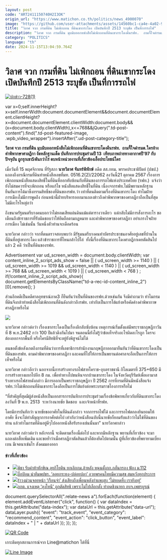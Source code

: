 ```yaml
---
layout: post
code: "ART2411150740H2I3OK"
origin_url: "https://www.matichon.co.th/politics/news_4900070"
image: "https://github.com/user-attachments/assets/14560bc1-ca4e-4a02-9bf5-397e28becaba"
title: "วิลาศ จวก กรมที่ดิน ไม่เพิกถอน ที่ดินเขากระโดง เปิดบันทึกปี 2513 ระบุชัด เป็นที่การรถไฟ"
description: "วิลาศ จวก กรมที่ดิน มุบมิบออกหนังสือไม่เพิกถอนที่ดินเขากระโดงคืนรฟท.  ถามจี้ใจดำรมต.ใครอ้างคำพิพากษาศาลฎีกา งัดหลักฐานเด็ด บันทึกการประชุมร่วมปี 13 "
category: "POLITICS"
language: "th"
date: 2024-11-15T13:04:59.764Z
---
```


# วิลาศ จวก กรมที่ดิน ไม่เพิกถอน ที่ดินเขากระโดง เปิดบันทึกปี 2513 ระบุชัด เป็นที่การรถไฟ

[![](https://www.matichon.co.th/wp-content/uploads/2024/11/ปกข่าว-7281-116.jpg "ปกข่าว-728(1)")](https://www.matichon.co.th/wp-content/uploads/2024/11/ปกข่าว-7281-116.jpg)

var x=0;self.innerHeight?x=self.innerWidth:document.documentElement&&document.documentElement.clientHeight?x=document.documentElement.clientWidth:document.body&&(x=document.body.clientWidth),x<=768&&jQuery(".td-post-content").find(".td-post-featured-image, .wpb\_video\_wrapper").insertAfter(".ud-post-category-title");

**วิลาศ จวก กรมที่ดิน มุบมิบออกหนังสือไม่เพิกถอนที่ดินเขากระโดงคืนรฟท.  ถามจี้ใจดำรมต.ใครอ้างคำพิพากษาศาลฎีกา งัดหลักฐานเด็ด บันทึกการประชุมร่วมปี 13  เทียบภาพถ่ายทางอากาศปี’97 กับปัจจุบัน ถูกรุกเขา5พันกว่าไร่ ตบหน้าหน่วยงานที่เกี่ยวข้องเอื้อประโยชน์ใคร**

เมื่อวันที่ 15 พฤศจิกายน ที่รัฐสภา **นายวิลาศ จันทร์พิทักษ์** อดีต สส.กทม. พรรคประชาธิปัตย์ (ปชป.)  แถลงถึงกรณีกรมที่ดินทำหนังสือเลขที่มท. 0516.2(2)/22062 ลงวันนี้21 ตุลาคม 2567 เรื่องการเพิกถอนหนังสือแสดงสิทธิ์ในที่ดินที่ออกทับซ้อนกับที่ดินของการรถไฟแห่งประเทศไทย (รฟท.)  แจ้งว่ายังไม่สมควรที่จะเพิกถอน หรือแก้ไข หนังสือแสดงสิทธิ์ในที่ดิน เนื่องจากรฟท.ไม่มีพยานหลักฐานยืนยันการได้มาซึ่งกรรมสิทธิ์ของที่ดินของรฟท.ว่า เท่าที่ตนติดตามเรื่องที่ดินเขากระโดง ทำไมฝ่ายการเมืองไม่มีการพูดถึง ก่อนหน้านี้ฝ่ายบริหารออกมาแถลงข่าวถึงคำพิพากษาของศาลฎีกาถือเป็นที่สุดไม่มีอะไรใหญ่กว่า

ถึงขนาดรัฐมนตรีบางคนบอกว่าไม่ยอมเสียแผ่นดินแม้แต่ตารางวาเดียว  แต่กลับไม่มีการสั่งการอะไร ขอเตือนถึงข้าราชการที่รับผิดชอบว่าให้ยึดถือตามกฎหมาย และคำพิพากษาของศาลฎีกา อย่าเกรงใจฝ่ายการเมือง ไม่เช่นนั้น วันหนึ่งตัวท่านจะเดือดร้อน

นายวิลาศ กล่าวว่า จากที่ตนตรวจสอบพบว่า มีรัฐมนตรีบางคนทำบัตรประชาชนอาศัยอยู่เลขที่บ้านในที่ดินที่อยู่เขากระโดง แล้วข้าราชการที่ไหนกล้าไปไล่  ทั้งนี้เรื่องที่ดินเขากระโดงศาลฎีกาเคยตัดสินไปแล้ว 2 คดี ว่าเป็นที่ดินของรฟท.

Advertisement var ud\_screen\_width = document.body.clientWidth; var content\_inline\_2\_script\_ads\_show = false || ( ud\_screen\_width >= 1140 ) || ( ud\_screen\_width >= 1019 && ud\_screen\_width < 1140 ) || ( ud\_screen\_width >= 768 && ud\_screen\_width < 1019 ) || ( ud\_screen\_width < 768 ) ; if(!content\_inline\_2\_script\_ads\_show){ document.getElementsByClassName("td-a-rec-id-content\_inline\_2")\[0\].remove(); }

ส่วนอีกคดีเป็นคดีศาลอุทธรณ์ภาค3 ก็ยืนยันว่าเป็นที่ดินของรฟท.ด้วยเช่นกัน จึงมีคำถามว่า ทำไมกรมที่ดินจึงกล้าทำหนังสือไม่เพิกถอนที่ดินดังกล่าวถึงรฟท. เท่ากับเป็นการโต้แย้งหรือคัดค้างคำพิพากาษศาลฎีกาหรือไม่

![](https://www.matichon.co.th/wp-content/uploads/2024/11/60046.jpg)

นายวิลาศ กล่าวต่อว่า เรื่องเขากระโดงเป็นเรื่องลึกลับซับซ้อน เหตุการณ์เริ่มตั้งแต่มีพระราชกฤษฎีกาวันที่ 8 พ.ย.2462 กว่า 100 ปีแล้วดึงกันไปมา จนตอนนี้ยังไม่รู้ว่าข้อเท็จจริงอะไรผิดอะไรถูก ใครจะต้องออกจากพื้นที่ หรือใครมีสิทธิที่จะอยู่ยังพิสูจน์ไม่ได้

ตนขอตั้งข้อสังเกตถึงกรมที่ดินว่าการที่เลขาธิการสำนักงานกฤษฎีกาออกมายืนยันว่าที่ดินเขากระโดงเป็นที่ดินของรฟท. ตามคำพิพากษาของศาลฎีกา และคนที่ไปให้การเป็นพยานต่อศาลจะถือเป็นการให้การเท็จหรือไม่

นายวิลาศ กล่าวอีกว่า นอกจากนี้การสร้างทางรถไฟสายโคราช-อุบลราชธานี กิโลเมตรที่ 375+650 มีการสร้างทางแยกไปอีก 8 กม. เพื่อทำทางไปขนหินจากบ้านเขากระโดง ในจังหวัดบุรีรัมย์เพื่อเอามาสร้างทางรถไฟสายดังกล่าว มีการออกเป็นพระราชกฤษฎีกา ปี 2562 การที่กรมที่ดินมีหนังสือแจ้งรฟท.ว่าไม่เพิกถอนที่ดินเขากระโดงถือเป็นการโต้แย้งต่อพระบรมราชโองการหรือไม่

“ที่สำคัญที่สุดมีผู้ส่งหนังสือเป็นเอกสารการบันทึกการประชุมร่วมเรื่องข้อพิพาทเกี่ยวกับที่ดินเขากระโดง ลงวันที่ 9 พ.ย. 2513  ระหว่างนายชัย ชิดชอบ  และเจ้าหน้าที่รฟท.

โดยมีการบันทึกว่า นายชัยขออาศัยในที่ดินดังกล่าว จากการรถไฟได้ และการรถไฟตกลงยินยอมให้อาศัย ซึ่งจะได้ทำสัญญาการอาศัยต่อไป เท่ากับว่าหนังสือฉบับนี้นายชัยก็ยอมรับแล้วว่าไม่ใช่ที่ดินของท่าน แล้วทำไมกรมที่ดินอยู่ดีๆไปออกหนังสือรับรองเช่นนั้นมา” นายวิลาศกล่าว

นายวิลาศ กล่าวต่อว่า หลังจากนี้ จะติดตามเรื่องนี้ต่อไป และหากมีหลักฐาน พยานที่เกี่ยวข้อง จะมาแถลงต่อสื่อเพิ่มเติม และขอย้ำว่าเมื่อศาลฎีกาตัดสินแล้วก็ต้องยึดไปตามนั้น ผู้ที่เกี่ยวข้องที่พยายามเบี่ยงเบน มีเจตนาเช่นไร สังคมมองออก

#### ข่าวที่เกี่ยวข้อง

*   [![](https://www.matichon.co.th/wp-content/uploads/2024/11/466917.jpg)พิธา รับคำท้าทักษิณ ลุยกิโยติน ยกเลิกกม.ล้าหลัง หนุนตั้งกก.กลั่นกรอง ฟ้อง ม.112](https://www.matichon.co.th/politics/news_4900945)
*   [![](https://www.matichon.co.th/wp-content/uploads/2024/11/bigpom1.jpg)บิ๊กป้อม นำทีมพปชร. ‘ลอยกระทง-ปล่อยปลา’ อวยพรคนไทยมีความสุข สมหวังทุกประการ](https://www.matichon.co.th/politics/news_4900923)
*   [![](https://www.matichon.co.th/wp-content/uploads/2024/11/ramwong1.jpg)รำวงม่วนจอยหน้า ‘เรือนจำ’ ส่งเสียงถึงเพื่อนหลังกำแพงสูง ‘ไม่ทอดทิ้ง เรายังอยู่’](https://www.matichon.co.th/politics/news_4900833)
*   [![](https://www.matichon.co.th/wp-content/uploads/2024/11/tonyy1.jpg)กกต. แจงเหตุ ‘ลุงโทนี’ ถูกตัดสิทธิ เพราะไม่ไปเลือกตั้ง ทำอดชิงนายก อบจ.เพชรบูรณ์](https://www.matichon.co.th/politics/news_4900681)

document.querySelectorAll(".relate-news a").forEach(function(element) { element.addEventListener("click", function() { var dataIndex = this.getAttribute("data-index"); var dataUrl = this.getAttribute("data-url"); dataLayer.push({ "event": "track\_event", "event\_category": "recommend\_content", "event\_action": "click\_button", "event\_label": dataIndex + " | " + dataUrl }); }); });

[![QR Code](https://www.matichon.co.th/wp-content/uploads/2023/07/wob1371z.jpg)](https://lin.ee/ht0nDxX)

เกาะติดทุกสถานการณ์จาก Line@matichon ได้ที่นี่

[![Line Image](https://www.matichon.co.th/wp-content/uploads/2023/07/th.png)](https://lin.ee/ht0nDxX)